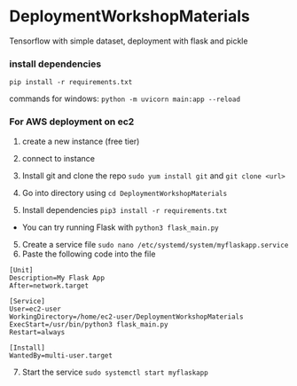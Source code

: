 # DeploymentWorkshopMaterials
Tensorflow with simple dataset, deployment with flask and pickle 

### install dependencies
`pip install -r requirements.txt`

commands for windows:
`python -m uvicorn main:app --reload`


### For AWS deployment on ec2
1. create a new instance (free tier)
2. connect to instance

3. Install git and clone the repo `sudo yum install git` and `git clone <url>`
4. Go into directory using `cd DeploymentWorkshopMaterials`
4. Install dependencies `pip3 install -r requirements.txt`
- You can try running Flask with `python3 flask_main.py`
5. Create a service file `sudo nano /etc/systemd/system/myflaskapp.service`
6. Paste the following code into the file
```
[Unit]
Description=My Flask App
After=network.target

[Service]
User=ec2-user
WorkingDirectory=/home/ec2-user/DeploymentWorkshopMaterials
ExecStart=/usr/bin/python3 flask_main.py
Restart=always

[Install]
WantedBy=multi-user.target
```
7. Start the service `sudo systemctl start myflaskapp`